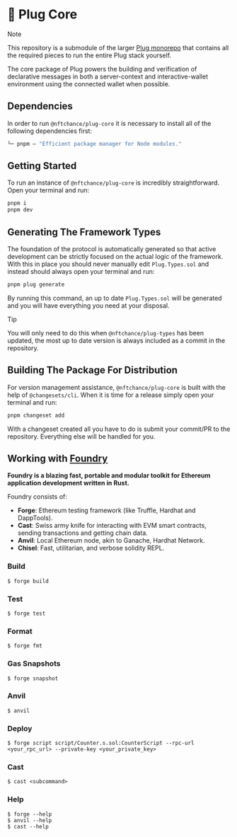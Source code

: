 # 🔌 Plug Core

> [!NOTE]
> This repository is a submodule of the larger [Plug monorepo](https://github.com/nftchance/plug) that contains all the required pieces to run the entire Plug stack yourself.

The core package of Plug powers the building and verification of declarative messages in both a server-context and interactive-wallet environment using the connected wallet when possible.

## Dependencies

In order to run `@nftchance/plug-core` it is necessary to install all of the following dependencies first:

```ml
└─ pnpm — "Efficient package manager for Node modules."
```

## Getting Started

To run an instance of `@nftchance/plug-core` is incredibly straightforward. Open your terminal and run:

```bash
pnpm i
pnpm dev
```

## Generating The Framework Types

The foundation of the protocol is automatically generated so that active development can be strictly focused on the actual logic of the framework. With this in place you should never manually edit `Plug.Types.sol` and instead should always open your terminal and run:

```bash
pnpm plug generate
```

By running this command, an up to date `Plug.Types.sol` will be generated and you will have everything you need at your disposal.

> [!TIP]
> You will only need to do this when `@nftchance/plug-types` has been updated, the most up to date version is always included as a commit in the repository.

## Building The Package For Distribution

For version management assistance, `@nftchance/plug-core` is built with the help of `@changesets/cli`. When it is time for a release simply open your terminal and run:

```bash
pnpm changeset add
```

With a changeset created all you have to do is submit your commit/PR to the repository. Everything else will be handled for you.

## Working with [Foundry](https://book.getfoundry.sh/)

**Foundry is a blazing fast, portable and modular toolkit for Ethereum application development written in Rust.**

Foundry consists of:

-   **Forge**: Ethereum testing framework (like Truffle, Hardhat and DappTools).
-   **Cast**: Swiss army knife for interacting with EVM smart contracts, sending transactions and getting chain data.
-   **Anvil**: Local Ethereum node, akin to Ganache, Hardhat Network.
-   **Chisel**: Fast, utilitarian, and verbose solidity REPL.

### Build

```shell
$ forge build
```

### Test

```shell
$ forge test
```

### Format

```shell
$ forge fmt
```

### Gas Snapshots

```shell
$ forge snapshot
```

### Anvil

```shell
$ anvil
```

### Deploy

```shell
$ forge script script/Counter.s.sol:CounterScript --rpc-url <your_rpc_url> --private-key <your_private_key>
```

### Cast

```shell
$ cast <subcommand>
```

### Help

```shell
$ forge --help
$ anvil --help
$ cast --help
```
